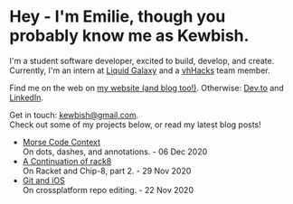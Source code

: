 # Hey - I'm Emilie, though you probably know me as Kewbish. 
I'm a student software developer, excited to build, develop, and create. Currently, I'm an intern at [Liquid Galaxy](https://liquidgalaxy.eu) and a [vhHacks](https://vhhacks.ca) team member.

Find me on the web on [my website (and blog too!)](https://kewbish.github.io/). Otherwise: [Dev.to](https://dev.to/kewbish) and [LinkedIn](https://www.linkedin.com/in/kewbish/).

Get in touch: [kewbish@gmail.com](mailto:kewbish@gmail.com).  
Check out some of my projects below, or read my latest blog posts!

<!--bp-->
- [Morse Code Context](https://kewbi.sh/blog/posts/201206/)  
On dots, dashes, and annotations. - 06 Dec 2020
- [A Continuation of rack8](https://kewbi.sh/blog/posts/201129/)  
On Racket and Chip-8, part 2. - 29 Nov 2020
- [Git and iOS](https://kewbi.sh/blog/posts/201122/)  
On crossplatform repo editing. - 22 Nov 2020
